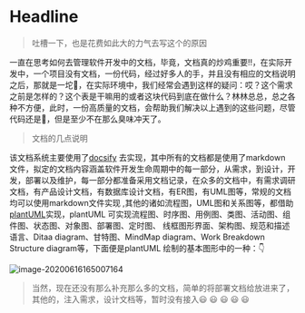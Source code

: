 # Headline

> 吐槽一下，也是花费如此大的力气去写这个的原因

一直在思考如何去管理软件开发中的文档，毕竟，文档真的炒鸡重要:bangbang:，在实际开发中，一个项目没有文档，一份代码，经过好多人的手，并且没有相应的文档说明之后，那就是一坨:shit:，在实际环境中，我们经常会遇到这样的疑问：哎？这个需求之前是怎样的？这个表是干嘛用的或者这块代码到底在做什么？林林总总，总之各种不方便，此时，一份高质量的文档，会帮助我们解决以上遇到的这些问题，尽管代码还是:shit:，但是至少不在那么臭味冲天了。​

> 文档的几点说明

该文档系统主要使用了[docsify](https://docsify.js.org/#/) 去实现，其中所有的文档都是使用了markdown 文件，拟定的文档内容涵盖软件开发生命周期中的每一部分，从需求，到设计，开发，部署以及维护，每一部分都准备采用文档记录，在众多的文档中，有需求调研文档，有产品设计文档，有数据库设计文档，有ER图，有UML图等，常规的文档均可以使用markdown文件实现 ,其他的诸如流程图，UML图和关系图等，都借助[plantUML](http://plantuml.com/zh/guide)实现，plantUML 可实现流程图、时序图、用例图、类图、活动图、组件图、状态图、对象图、部署图、定时图、 线框图形界面、架构图、规范和描述语言、Ditaa diagram、甘特图、MindMap diagram、Work Breakdown Structure diagram等，下面便是plantUML 绘制的基本图形中的一种：:point_down:

![image-20200616165007164](http://www.plantuml.com/plantuml/png/SoWkIImgAStDuGh9BCb9LL1oAirBoKdrIIpDIyv8BNg-SVVJsVkKk3BpIbABqXAJKnKWyguL9KM9oINvHLo9ISLWfa9oJc9niGAATWpPu7pyyex5nQabQ4fGkGesDRgw2ex99PbbcIML-1HXMWOMm3Ih81jD7QeNGShqz8Wq3QiFe6AOYiDJaz2KWeC1mtiArLpQ2WMbIJcPoGe5HQav-Oaf47qQ44eX2KnfSjLoeOOpkGQ00WMt2OIrWtrCdW4EgNafmEG80000)

> 当然，现在还没有那么补充那么多的文档，简单的将部署文档给放进来了，其他的，注入需求，设计文档等，暂时没有接入:smiley: :smiley: :smiley: :smiley: :smiley: ​

 